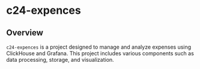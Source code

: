 # c24-expences

## Overview

`c24-expences` is a project designed to manage and analyze expenses
using ClickHouse and Grafana. This project includes various components
such as data processing, storage, and visualization.

